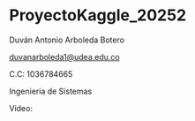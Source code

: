 # ProyectoKaggle_20252

Duván Antonio Arboleda Botero

duvanarboleda1@udea.edu.co

C.C: 1036784665

Ingenieria de Sistemas 


Video: 
